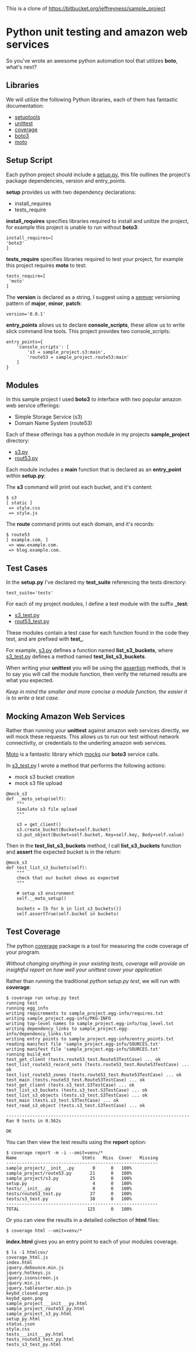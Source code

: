 This is a clone of https://bitbucket.org/jeffreyness/sample_project

# Python unit testing and amazon web services

So you've wrote an awesome python automation tool that utilizes **boto**,
what's next?

## Libraries

We will utilize the following Python libraries, each of them has fantastic
documentation:

 * [setuptools](https://setuptools.readthedocs.io)
 * [unittest](https://docs.python.org/2/library/unittest.html)
 * [coverage](https://coverage.readthedocs.io/en/coverage-4.2)
 * [boto3](https://boto3.readthedocs.io/en/latest)
 * [moto](https://github.com/spulec/moto)


## Setup Script

Each python project should include a [setup.py](https://docs.python.org/2/distutils/setupscript.html), this file outlines the project's package dependencies, version and entry_points.

**setup** provides us with two dependency declarations:

 * install_requires
 * tests_require

 **install_requires** specifies libraries required to install and unitize the
 project, for example this project is unable to run without **boto3**:

 ```
install_requires=[
 'boto3'
]
 ```

 **tests_require** specifies libraries required to test your project,
 for example this project requires **moto** to test:

 ```
tests_require=[
  'moto'
]
 ```

The **version** is declared as a string, I suggest using a [semver](http://semver.org/) versioning pattern of **major**, **minor**, **patch**:

```
version='0.0.1'
```

**entry_points** allows us to declare **console_scripts**, these allow us to write slick command line tools. This project provides two console_scripts:

```
entry_points={
    'console_scripts': [
        's3 = sample_project.s3:main',
        'route53 = sample_project.route53:main'
    ]
}
```

## Modules

In this sample project I used **boto3** to interface with two popular
amazon web service offerings:

 * Simple Storage Service (s3)
 * Domain Name System (route53)

Each of these offerings has a python module in my projects **sample_project** directory:

  * [s3.py](sample_project/s3.py)
  * [rout53.py](sample_project/route53.py)

Each module includes a **main** function that is declared as an **entry_point** within **setup.py**:

The **s3** command will print out each bucket, and it's content:

```
$ s3
[ static ]
 => style.css
 => style.js
```

The **route** command prints out each domain, and it's records:

```
$ route53
[ example.com. ]
 => www.example.com.
 => blog.example.com.
```

## Test Cases

In the **setup.py** I've declared my **test_suite** referencing the tests directory:

```
test_suite='tests'
```

For each of my project modules, I define a test module with the suffix **_test**:

* [s3_test.py](tests/s3_test.py)
* [rout53_test.py](tests/route53_test.py)

These modules contain a test case for each function found in the code
they test, and are prefixed with **test_**.

For example, [s3.py](sample_project/s3.py) defines a function named **list_s3_buckets**, where [s3_test.py](tests/s3_test.py) defines a method named **test_list_s3_buckets**.

When writing your **unittest** you will be using the  [assertion](https://docs.python.org/2/library/unittest.html#assert-methods) methods, that is to say you will call the module function, then verify the returned results are what you expected.

*Keep in mind the smaller and more concise a module function, the easier
it is to write a test case.*


## Mocking Amazon Web Services

Rather than running your **unittest** against amazon web services directly,
we will mock these requests. This allows us to run our test without network connectivity, or credentials to the underling amazon web services.

[Moto](https://github.com/spulec/moto) is a fantastic library which [mocks](https://en.wikipedia.org/wiki/Mock_object) our **boto3** service calls.

In [s3_test.py](tests/s3_test.py) I wrote a method that performs the following
actions:

 * mock s3 bucket creation
 * mock s3 file upload

```
@mock_s3
def __moto_setup(self):
    """
    Simulate s3 file upload
    """

    s3 = get_client()
    s3.create_bucket(Bucket=self.bucket)
    s3.put_object(Bucket=self.bucket, Key=self.key, Body=self.value)
```

Then in the **test_list_s3_buckets** method, I call **list_s3_buckets** function and **assert** the expected bucket is in the return:

```
@mock_s3
def test_list_s3_buckets(self):
    """
    check that our bucket shows as expected
    """

    # setup s3 environment
    self.__moto_setup()

    buckets = [b for b in list_s3_buckets()]
    self.assertTrue(self.bucket in buckets)
```

## Test Coverage

The python [coverage](https://coverage.readthedocs.io/en/coverage-4.2) package
is a tool for measuring the code coverage of your program.

*Without changing anything in your existing tests, coverage will provide
an insightful report on how well your unittest cover your application*

Rather than running the traditional *python setup.py test*, we will run
with **coverage**:

```
$ coverage run setup.py test
running test
running egg_info
writing requirements to sample_project.egg-info/requires.txt
writing sample_project.egg-info/PKG-INFO
writing top-level names to sample_project.egg-info/top_level.txt
writing dependency_links to sample_project.egg-info/dependency_links.txt
writing entry points to sample_project.egg-info/entry_points.txt
reading manifest file 'sample_project.egg-info/SOURCES.txt'
writing manifest file 'sample_project.egg-info/SOURCES.txt'
running build_ext
test_get_client (tests.route53_test.Route53TestCase) ... ok
test_list_route53_record_sets (tests.route53_test.Route53TestCase) ... ok
test_list_route53_zones (tests.route53_test.Route53TestCase) ... ok
test_main (tests.route53_test.Route53TestCase) ... ok
test_get_client (tests.s3_test.S3TestCase) ... ok
test_list_s3_buckets (tests.s3_test.S3TestCase) ... ok
test_list_s3_objects (tests.s3_test.S3TestCase) ... ok
test_main (tests.s3_test.S3TestCase) ... ok
test_read_s3_object (tests.s3_test.S3TestCase) ... ok

----------------------------------------------------------------------
Ran 9 tests in 0.562s

OK
```

You can then view the test results using the **report** option:

```
$ coverage report -m -i --omit=venv/*
Name                         Stmts   Miss  Cover   Missing
----------------------------------------------------------
sample_project/__init__.py       0      0   100%
sample_project/route53.py       21      0   100%
sample_project/s3.py            25      0   100%
setup.py                         4      0   100%
tests/__init__.py                0      0   100%
tests/route53_test.py           37      0   100%
tests/s3_test.py                38      0   100%
----------------------------------------------------------
TOTAL                          125      0   100%
```

Or you can view the results in a detailed collection of **html** files:

```
$ coverage html --omit=venv/*
```

**index.html** gives you an entry point to each of your modules coverage.

```
$ ls -1 htmlcov/
coverage_html.js
index.html
jquery.debounce.min.js
jquery.hotkeys.js
jquery.isonscreen.js
jquery.min.js
jquery.tablesorter.min.js
keybd_closed.png
keybd_open.png
sample_project___init___py.html
sample_project_route53_py.html
sample_project_s3_py.html
setup_py.html
status.json
style.css
tests___init___py.html
tests_route53_test_py.html
tests_s3_test_py.html
```
